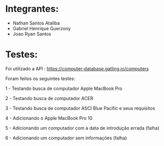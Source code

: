 # Integrantes:

- Nathan Santos Ataliba
- Gabriel Henrique Guerzony
- Joao Ryan Santos

 # Testes:

 Foi utilizado a API : https://computer-database.gatling.io/computers

 Foram feitos os seguintes testes:

 1 - Testando busca de computador Apple MacBook Pro

 2 -  Testando busca de computador ACER

 3 - Testando busca de computador ASCI Blue Pacific e seus requisitos

 4 - Adicionando o Apple MacBook Pro 10

 5 - Adicionando um computador com a data de introdução errada (falha)

 6 - Adicionando um computador sem informações (falha)

